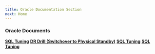 ```yaml
---
title: Oracle Documentation Section
next: Home
---
```




### Oracle Documents

[**SQL Tuning**](sql-tuning)
[**DR Drill (Switchover to Physical Standby)**](sql-tuning)
[**SQL Tuning**](sql-tuning)
[**SQL Tuning**](sql-tuning)


